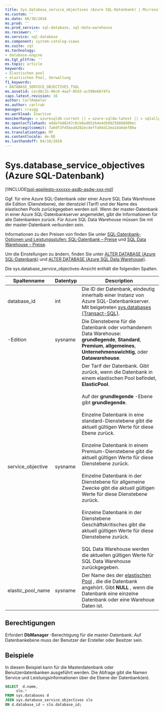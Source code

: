 ```yaml
---
title: Sys.database_service_objectives (Azure SQL-Datenbank) | Microsoft Docs
ms.custom: ''
ms.date: 08/30/2016
ms.prod: ''
ms.prod_service: sql-database, sql-data-warehouse
ms.reviewer: ''
ms.service: sql-database
ms.component: system-catalog-views
ms.suite: sql
ms.technology:
- database-engine
ms.tgt_pltfrm: ''
ms.topic: article
keywords:
- Elastischen pool
- elastischen Pool, Verwaltung
f1_keywords:
- DATABASE_SERVICE_OBJECTIVES_TSQL
ms.assetid: cecd8c31-06c0-4aa7-85d3-ac590e6874fa
caps.latest.revision: 16
author: CarlRabeler
ms.author: carlrab
manager: craigg
ms.workload: Inactive
monikerRange: = azuresqldb-current || = azure-sqldw-latest || = sqlallproducts-allversions
ms.openlocfilehash: edde7e88247c0cb8ad05264e4d589258868909ec
ms.sourcegitcommit: 7a6df3fd5bea9282ecdeffa94d13ea1da6def80a
ms.translationtype: MT
ms.contentlocale: de-DE
ms.lasthandoff: 04/16/2018
---
```

# <a name="sysdatabaseserviceobjectives-azure-sql-database"></a>Sys.database_service_objectives (Azure SQL-Datenbank)
[!INCLUDE[tsql-appliesto-xxxxxx-asdb-asdw-xxx-md](../../includes/tsql-appliesto-xxxxxx-asdb-asdw-xxx-md.md)]

Ggf. für eine Azure SQL-Datenbank oder einer Azure SQL Data Warehouse die Edition (Dienstebene), der dienstziel (Tarif) und der Name des elastischen Pools zurückgegeben werden soll. Wenn der master-Datenbank in einer Azure SQL-Datenbankserver angemeldet, gibt die Informationen für alle Datenbanken zurück. Für Azure SQL Data Warehouse müssen Sie mit der master-Datenbank verbunden sein.  
  
  
 Informationen zu den Preisen von finden Sie unter [SQL-Datenbank-Optionen und Leistungsstufen: SQL-Datenbank – Preise](https://azure.microsoft.com/en-us/pricing/details/sql-database/) und [SQL Data Warehouse – Preise](https://azure.microsoft.com/pricing/details/sql-data-warehouse/).  
  
 Um die Einstellungen zu ändern, finden Sie unter [ALTER DATABASE (Azure SQL-Datenbank)](../../t-sql/statements/alter-database-azure-sql-database.md) und [ALTER DATABASE (Azure SQL Data Warehouse)](../../t-sql/statements/alter-database-azure-sql-data-warehouse.md).  
  
 Die sys.database_service_objectives-Ansicht enthält die folgenden Spalten.  
  
|Spaltenname|Datentyp|Description|  
|-----------------|---------------|-----------------|  
|database_id|int|Die ID der Datenbank, eindeutig innerhalb einer Instanz von Azure SQL-Datenbankserver. Mit beigetreten [sys.databases &#40;Transact-SQL&#41;](../../relational-databases/system-catalog-views/sys-databases-transact-sql.md).|  
|-Edition|sysname|Die Dienstebene für die Datenbank oder vorhandenem Data Warehouse: **grundlegende**, **Standard**, **Premium**, **allgemeines**,  **Unternehmenswichtig**, oder **Datawarehouse**.|  
|service_objective|sysname|Der Tarif der Datenbank. Gibt zurück, wenn die Datenbank in einem elastischen Pool befindet, **ElasticPool**.<br /><br /> Auf der **grundlegende** -Ebene gibt **grundlegende**.<br /><br /> Einzelne Datenbank in eine standard-Dienstebene gibt die aktuell gültigen Werte für diese Ebene zurück.<br /><br /> Einzelne Datenbank in einem Premium-Dienstebene gibt die aktuell gültigen Werte für diese Dienstebene zurück.<br /><br />Einzelne Datenbank in der Dienstebene für allgemeine Zwecke gibt die aktuell gültigen Werte für diese Dienstebene zurück.<br /><br />Einzelne Datenbank in der Dienstebene Geschäftskritisches gibt die aktuell gültigen Werte für diese Dienstebene zurück.<br /><br /> SQL Data Warehouse werden die aktuellen gültigen Werte für SQL Data Warehouse zurückgegeben.|  
|elastic_pool_name|sysname|Der Name des der [elastischen Pool](https://azure.microsoft.com/documentation/articles/sql-database-elastic-pool/) , die die Datenbank angehört. Gibt **NULL** , wenn die Datenbank eine einzelne Datenbank oder eine Warehoue Daten ist.|  
  
## <a name="permissions"></a>Berechtigungen  
 Erfordert **DbManager** -Berechtigung für die master-Datenbank.  Auf Datenbankebene muss der Benutzer der Ersteller oder Besitzer sein.  
  
## <a name="examples"></a>Beispiele  
 In diesem Beispiel kann für die Masterdatenbank oder Benutzerdatenbanken ausgeführt werden. Die Abfrage gibt die Namen Service und Leistungsinformationen über die Ebene der Datenbank(en).  
  
```sql  
SELECT  d.name,   
     slo.*    
FROM sys.databases d   
JOIN sys.database_service_objectives slo    
ON d.database_id = slo.database_id;  
  
```  
  
  
